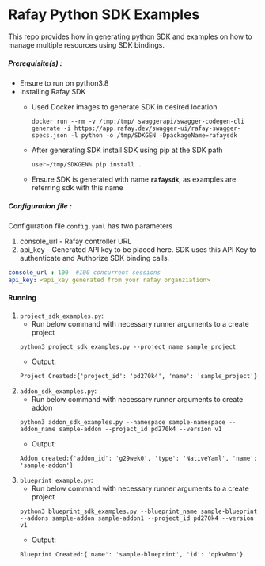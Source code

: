 # Rafay Python SDK Examples
This repo provides how in generating python SDK and examples on how to manage multiple resources using SDK bindings.
##### Prerequisite(s) :
- Ensure to run on python3.8
- Installing Rafay SDK
  - Used Docker images to generate SDK in desired location
    ```
    docker run --rm -v /tmp:/tmp/ swaggerapi/swagger-codegen-cli generate -i https://app.rafay.dev/swagger-ui/rafay-swagger-specs.json -l python -o /tmp/SDKGEN -DpackageName=rafaysdk
    ```
  - After generating SDK install SDK using pip at the SDK path
    
    ```
    user~/tmp/SDKGEN% pip install . 
    ```
  - Ensure SDK is generated with name **`rafaysdk`**, as examples are referring sdk with this name
##### Configuration file : 
Configuration file `config.yaml` has two parameters 
1. console_url - Rafay controller URL 
2. api_key - Generated API key to be placed here. SDK uses this API Key to authenticate and Authorize SDK binding calls.
```yaml
console_url : 100  #100 concurrent sessions 
api_key: <api_key generated from your rafay organziation>
```
#### Running
1. `project_sdk_examples.py`:
     - Run below command with necessary runner arguments to a create project
    ```
   python3 project_sdk_examples.py --project_name sample_project
    ```
    - Output: 
   ```
   Project Created:{'project_id': 'pd270k4', 'name': 'sample_project'}
   ```
2. `addon_sdk_examples.py`:
    - Run below command with necessary runner arguments to create addon
    ```
   python3 addon_sdk_examples.py --namespace sample-namespace --addon_name sample-addon --project_id pd270k4 --version v1
    ```
   - Output: 
   ```
   Addon created:{'addon_id': 'g29wek0', 'type': 'NativeYaml', 'name': 'sample-addon'}
   ```
3. `blueprint_example.py`:
     - Run below command with necessary runner arguments to a create project
    ```
    python3 blueprint_sdk_examples.py --blueprint_name sample-blueprint --addons sample-addon sample-addon1 --project_id pd270k4 --version v1
    ```
    - Output: 
   ```
   Blueprint Created:{'name': 'sample-blueprint', 'id': 'dpkv0mn'}
   ```